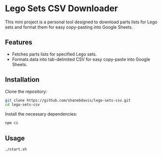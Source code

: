 # Lego Sets CSV Downloader

This mini project is a personal tool designed to download parts lists for Lego sets and format them for easy copy-pasting into Google Sheets.

## Features

- Fetches parts lists for specified Lego sets.
- Formats data into tab-delimited CSV for easy copy-paste into Google Sheets.

## Installation

Clone the repository:

```bash
git clone https://github.com/shanebdavis/lego-sets-csv.git
cd lego-sets-csv
```

Install the necessary dependencies:

```bash
npm ci
```

## Usage

```bash
./start.sh
```
